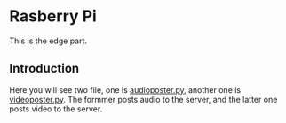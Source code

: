 # Rasberry Pi

This is the edge part.

## Introduction

Here you will see two file, one is [audioposter.py](./audioposter.py), another one is [videoposter.py](./videoposter.py). The formmer posts audio to the server, and the latter one posts video to the server.

